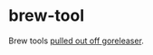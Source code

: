 # brew-tool

Brew tools [pulled out off goreleaser](https://github.com/goreleaser/goreleaser/tree/master/pipeline/brew).
